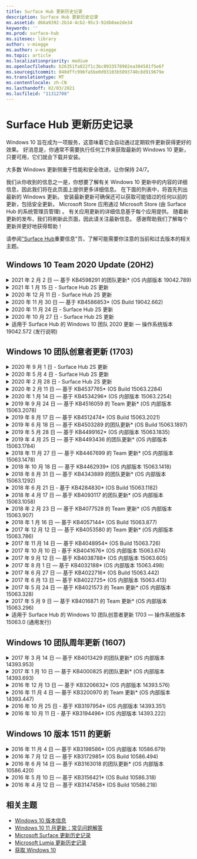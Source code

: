 ```yaml
---
title: Surface Hub 更新历史记录
description: Surface Hub 更新历史记录
ms.assetid: d66a9392-2b14-4cb2-95c3-92db0ae2de34
keywords: ''
ms.prod: surface-hub
ms.sitesec: library
author: v-miegge
ms.author: v-miegge
ms.topic: article
ms.localizationpriority: medium
ms.openlocfilehash: b26351fa822f1c3bc8933578902ea304581f5e6f
ms.sourcegitcommit: 040dffc996fa5be0d93103b5093748c8d919679e
ms.translationtype: MT
ms.contentlocale: zh-CN
ms.lasthandoff: 02/03/2021
ms.locfileid: "11312708"
---
```

# Surface Hub 更新历史记录

Windows 10 旨在成为一项服务，这意味着它会自动通过定期软件更新获得更好的效果。 好消息是，你通常不需要执行任何工作来获取最新的 Windows 10 更新，只要可用，它们就会下载并安装。

大多数 Windows 更新侧重于性能和安全改进，让你保持 24/7。

我们从你收到的信息之一是，你想要了解有关 Windows 10 更新中的内容的详细信息，因此我们将在此页面上提供更多详细信息。 在下面的列表中，将首先列出最新的 Windows 更新。 安装最新更新可确保还可以获取可能错过的任何以前的更新，包括安全更新。 Microsoft Store 应用通过 Microsoft Store (由 Surface Hub 的系统管理员管理) 。 有关应用更新的详细信息基于每个应用提供。
随着新更新的发布，我们将刷新此页面，因此请关注最新信息。 感谢帮助我们了解每个更新并更好地获得帮助！

请参阅["Surface Hub](https://support.microsoft.com/products/surface-devices/surface-hub)重要信息"页，了解可能需要你注意的当前和过去版本的相关主题。

## Windows 10 Team 2020 Update (20H2) 

<details>
<summary>2021 年 2 月 2 日 — 基于 KB4598291 的团队更新* (OS 内部版本 19042.789) </summary>

Surface Hub 的此更新包括质量改进和安全修补程序。 Surface Hub 的关键更新（尚未在 [Windows 10](https://support.microsoft.com/help/4581839/windows-10-update-history)更新历史记录中列出）包括：

* 修复了当设备帐户的 UPN 不等于其 SMTP 时允许与 Exchange 进行日历同步的问题。
* 添加了管理员在日历与 Exchange 同步期间禁用新式验证功能的能力。
* 确保在启用"使用设备帐户凭据"功能后，不会提示 Surface Hub 用户输入代理凭据。
* 解决了当需要使用身份验证的代理时，Windows 更新和应用商店更新检查无法完成的问题。
* 提高有线应用在有线使用方案期间的可靠性。

请参阅 Surface [Hub 管理员指南](https://docs.microsoft.com/surface-hub/) ，以启用/禁用设备功能和服务。 *[KB4598291](https://support.microsoft.com/help/4598291)
</details>

<details>
<summary>2021 年 1 月 15 日 - Surface Hub 2S 更新</summary>

此更新特定于 Surface Hub 2S，并提供下面列出的驱动程序和固件更新：

* Surface SMC 固件更新 - 3.93.139.0
* Surface UEFI 更新 - 694.3473.768.0
</details>

<details>
<summary>2020 年 12 月 11 日 - Surface Hub 2S 更新</summary>

此更新特定于 Surface Hub 2S，并提供下面列出的驱动程序和固件更新：

* Surface SMC 固件更新 - 3.92.139.0
* Surface UEFI 更新 - 694.3447.768.0
</details>

<details>
<summary>2020 年 11 月 30 日 — 基于 KB4586853* (OS Build 19042.662) </summary>

Surface Hub 的此更新包括质量改进和安全修补程序。 Surface Hub 的关键更新（尚未在 [Windows 10](https://support.microsoft.com/help/4581839/windows-10-update-history)更新历史记录中列出）包括：

* 更新到"隐私设置"页以提供其他选项。
* 修复了确保结束会话清理完全删除与 Edge Chromium 相关的所有数据。
* 解决了在欢迎/开始屏幕上未显示已启动的会议的问题。
* 解决了非 en-US 区域设置云恢复的问题。
* Skype for Business
  * 提高定向音频性能。
  * 在 Skype for Business 呼叫期间使用触控笔时，减少了"笔点击"声音。
* 在注册 Windows 预览体验计划时提高可靠性。
* 提高 Windows Team Shell 的可靠性。

请参阅 Surface [Hub 管理员指南](https://docs.microsoft.com/surface-hub/) ，以启用/禁用设备功能和服务。 *[KB4586853](https://support.microsoft.com/help/4586853)
</details>

<details>
<summary>2020 年 11 月 24 日 - Surface Hub 2S 更新</summary>

此更新特定于 Surface Hub 2S，并提供下面列出的驱动程序和固件更新：

* Surface SMC 固件更新 - 3.91.139.0
  * 提高连接待机可靠性。
* Surface Touch 固件更新 - 3.91.139.0
  * 改进连接的待机触摸响应。
* Surface USB 音频固件更新 - 3.91.139.0
* Surface 触控笔固件更新 - 3.91.139.0
</details>

<details>
<summary>2020 年 10 月 27 日 - Surface Hub 2S 更新</summary>

此更新特定于 Surface Hub 2S，并提供下面列出的驱动程序和固件更新：

* Surface System 聚合器固件更新 - 4.14.139.0
* Surface UEFI 更新 - 694.3386.768.0
</details>

<details>
<summary>适用于 Surface Hub 的 Windows 10 团队 2020 更新 — 操作系统版本 19042.572 (发行说明) </summary>

Surface Hub 的此更新包括质量改进和安全修补程序。 Surface Hub 的关键更新（尚未在 [Windows 10](https://support.microsoft.com/help/4581839/windows-10-update-history)更新历史记录中列出）在["Windows 10 团队 2020](https://docs.microsoft.com/surface-hub/surface-hub-2020-update-whats-new)更新的新增功能"页上进行说明。

请参阅"安装[Windows 10 团队 2020](https://docs.microsoft.com/surface-hub/surface-hub-2020-update)更新"页，了解有关按区域、分发方法和设备类型更新可用性详细信息。
</details>

## Windows 10 团队创意者更新 (1703) 

<details>
<summary>2020 年 9 月 1 日 - Surface Hub 2S 更新</summary>

此更新特定于 Surface Hub 2S，并提供下面列出的驱动程序和固件更新：

* Surface SMC 固件更新 - 1.177.139.0
  * 改进字段修复方案。
* Surface SSD 固件更新 - 5.14.139.0
  * 提高系统稳定性。
* Surface Serial Hub 驱动程序 - 9.40.139.0
  * 提高系统稳定性。
</details>

<details>
<summary>2020 年 5 月 4 日 - Surface Hub 2S 更新</summary>

此更新特定于 Surface Hub 2S，并提供下面列出的驱动程序和固件更新：

* Surface USB 音频驱动程序 - 15.3.6.0
  * 提高定向音频性能。
* Intel (R) 音频驱动程序 - 10.27.0.5
  * 改进屏幕共享方案。
* Intel (R) 图形驱动程序 - 26.20.100.7263
  * 提高系统稳定性。
* Surface System 驱动程序 - 1.7.139.0
  * 提高系统稳定性。
* Surface SMC 固件更新 - 1.176.139.0
  * 提高系统稳定性。
</details>

<details>
<summary>2020 年 2 月 28 日 - Surface Hub 2S 更新</summary>

此更新特定于 Surface Hub 2S，并提供下面列出的驱动程序和固件更新：

* Surface 集成驱动程序 - 13.46.139.0 
  * 改进了显示亮度方案。
* Intel (R) Management Engine Interface 驱动程序 - 1914.12.0.1256
  * 提高系统稳定性。
* Surface SMC 固件更新 - 1.161.139.0
  * 提高笔电池性能。
* Surface UEFI 更新 - 694.2938.768.0
  * 提高系统稳定性。
</details>

<details>
<summary>2020 年 2 月 11 日 — 基于 KB4537765* (OS Build 15063.2284) </summary>

Surface Hub 的此更新包括质量改进和安全修补程序。 Surface Hub 的关键更新（尚未在 [Windows 10](https://support.microsoft.com/help/4018124/windows-10-update-history)更新历史记录中列出）包括：

* 解决了在 Skype for Business 呼叫期间其他参与者无法听到中心 2S 的问题。
* 提高 Surface Hub 上某些阿拉伯语、希伯来语和其他 RTL 语言使用方案的可靠性。

请参阅 Surface [Hub 管理员指南](https://docs.microsoft.com/surface-hub/) ，以启用/禁用设备功能和服务。
*[KB4537765](https://support.microsoft.com/help/4537765)
</details>

<details>
<summary>2020 年 1 月 14 日 — 基于 KB4534296* (OS 内部版本 15063.2254) </summary>

Surface Hub 的此更新包括质量改进和安全修补程序。 Surface Hub 的关键更新（尚未在 [Windows 10](https://support.microsoft.com/help/4018124/windows-10-update-history)更新历史记录中列出）包括：

* 解决了 Microsoft Surface Hub 2S 日志集合的问题。

请参阅 Surface [Hub 管理员指南](https://docs.microsoft.com/surface-hub/) ，以启用/禁用设备功能和服务。
*[KB4534296](https://support.microsoft.com/help/4534296)
</details>

<details>
<summary>2019 年 9 月 24 日 — 基于 KB4516059 的 Team 更新* (OS 内部版本 15063.2078) </summary>

Surface Hub 的此更新包括质量改进和安全修补程序。 Surface Hub 的关键更新（尚未在 [Windows 10](https://support.microsoft.com/help/4018124/windows-10-update-history)更新历史记录中列出）包括：

 * 更新到 Surface Hub 2S 恢复设置页，以准确反映恢复选项。
 * 更新到 Surface Hub 2S 欢迎屏幕，以提高设备可识别性。
 * 解决了 Windows 团队 shell 背景显示不正确的问题。
 * 解决了在使用 MDM 策略配置"开始"菜单布局持久性时的问题。
 * 修复了在 Microsoft Edge 中浏览某些内部网站时发生的问题。
 * 修复了在全屏模式下显示时 Skype for Business 中发生的问题。

请参阅 Surface [Hub 管理员指南](https://docs.microsoft.com/surface-hub/) ，以启用/禁用设备功能和服务。
*[KB4503289](https://support.microsoft.com/help/4503289)
</details>

<details>
<summary>2019 年 8 月 17 日 — 基于 KB4512474* (OS Build 15063.2021) </summary>

Surface Hub 的此更新包括质量改进和安全修补程序。 Surface Hub 的关键更新（尚未在 [Windows 10](https://support.microsoft.com/help/4018124/windows-10-update-history)更新历史记录中列出）包括：

 * 确保 Hub 2S 上的视频退出默认为"重复"模式。
 * 提高 Surface Hub 上某些阿拉伯语使用方案的可靠性。

请参阅 Surface [Hub 管理员指南](https://docs.microsoft.com/surface-hub/) ，以启用/禁用设备功能和服务。
*[KB4503289](https://support.microsoft.com/help/4503289)
 </details>

<details>
<summary>2019 年 6 月 18 日 — 基于 KB4503289 的团队更新* (OS Build 15063.1897) </summary>

Surface Hub 的此更新包括质量改进和安全修补程序。 Surface Hub 的关键更新（尚未在 [Windows 10](https://support.microsoft.com/help/4018124/windows-10-update-history)更新历史记录中列出）包括：

* 解决了阻止用户使用 Azure Active Directory 帐户登录 Microsoft Surface Hub 设备的问题。 发生此问题的原因是上一个会话未成功结束。
* 在设备帐户设置方案中添加对 TLS 1.2 与标识提供程序和 Exchange 的连接的支持。
* 用于提高 Hub 2S 上硬件诊断应用可靠性的修补程序。 
* 修复了在 Hub 2S 上提高首次运行安装体验的一致性。 

请参阅 Surface [Hub 管理员指南](https://docs.microsoft.com/surface-hub/) ，以启用/禁用设备功能和服务。
*[KB4503289](https://support.microsoft.com/help/4503289)
</details>

<details>
<summary>2019 年 5 月 28 日 — 基于 KB4499162* (OS 内部版本 15063.1835) </summary>

Surface Hub 的此更新包括质量改进和安全修补程序。 Surface Hub 的关键更新（尚未在 [Windows 10](https://support.microsoft.com/help/4018124/windows-10-update-history)更新历史记录中列出）包括：

* 确保在启用"使用设备帐户凭据"功能后，不会提示 Surface Hub 用户输入代理凭据。
* 解决了 Skype 连接因音频/视频未使用正确代理而定期失败的问题。
* 添加对 Skype for Business 中 TLS 1.2 的支持。
* 解决 Skype 服务器禁用 TLS 1.0 或 TLS 1.1 时 Skype 客户端中的 SIP 连接故障。

请参阅 Surface [Hub 管理员指南](https://docs.microsoft.com/surface-hub/) ，以启用/禁用设备功能和服务。
*[KB4499162](https://support.microsoft.com/help/4499162)
</details>

<details>
<summary>2019 年 4 月 25 日 — 基于 KB4493436 的团队更新* (OS 内部版本 15063.1784) </summary>

Surface Hub 的此更新包括质量改进和安全修补程序。 Surface Hub 的关键更新（尚未在 [Windows 10](https://support.microsoft.com/help/4018124/windows-10-update-history)更新历史记录中列出）包括：

* 解决连接到 Surface Hub 的一些 USB 设备的视频和音频同步问题。

请参阅 Surface [Hub 管理员指南](https://docs.microsoft.com/surface-hub/) ，以启用/禁用设备功能和服务。
*[KB4493436](https://support.microsoft.com/help/4493436)
</details>

<details>
<summary>2018 年 11 月 27 日 — 基于 KB4467699 的 Team 更新* (OS 内部版本 15063.1478) </summary>

Surface Hub 的此更新包括质量改进和安全修补程序。 Surface Hub 的关键更新（尚未在 [Windows 10](https://support.microsoft.com/help/4018124/windows-10-update-history)更新历史记录中列出）包括：

* 解决了阻止某些用户Signing-In"我的会议和文件"的问题。

请参阅 Surface [Hub 管理员指南](https://docs.microsoft.com/surface-hub/) ，以启用/禁用设备功能和服务。
*[KBKB4467699](https://support.microsoft.com/help/KB4467699)
</details>

<details>
<summary>2018 年 10 月 18 日 — 基于 KB4462939* (OS 内部版本 15063.1418) </summary>

Surface Hub 的此更新包括质量改进和安全修补程序。 Surface Hub 的关键更新（尚未在 [Windows 10](https://support.microsoft.com/help/4018124/windows-10-update-history)更新历史记录中列出）包括：

* Skype for Business 修补程序： 
  * 解决从睡眠恢复时 Skype for Business 连接问题
  * 解决设备连接到 Internet 时 Skype for Business 网络连接问题
  * 解决从目录中搜索用户时 Skype for Business 崩溃
* 解决了集线器在企业代理环境中错误地报告"无 Internet 连接"的问题。
* 实施了一项功能，允许客户使用新的白板体验。

请参阅 Surface [Hub 管理员指南](https://docs.microsoft.com/surface-hub/) ，以启用/禁用设备功能和服务。
*[KB4462939](https://support.microsoft.com/help/4462939)
</details>

<details>
<summary>2018 年 8 月 31 日 — 基于 KB4343889 的团队更新* (OS 内部版本 15063.1292) </summary>

Surface Hub 的此更新包括质量改进和安全修补程序。 Surface Hub 的关键更新（尚未在 [Windows 10](https://support.microsoft.com/help/4018124/windows-10-update-history)更新历史记录中列出）包括：

* 添加对 Microsoft Teams 的支持
* 解决 Intune 注册的任务管理问题
* 使管理员能够禁用集线器的即时消息和电子邮件服务
* Surface Hub Skype for Business 应用的其他 Bug 修复和可靠性改进

请参阅 Surface [Hub 管理员指南](https://docs.microsoft.com/surface-hub/) ，以启用/禁用设备功能和服务。
*[KB4343889](https://support.microsoft.com/help/4343889)
</details>

<details>
<summary>2018 年 6 月 21 日 - 基于 KB4284830* (OS Build 15063.1182) </summary>

Surface Hub 的此更新包括质量改进和安全修补程序。 Surface Hub 的关键更新（尚未在 [Windows 10](https://support.microsoft.com/help/4018124/windows-10-update-history)更新历史记录中列出）包括：

* EMEA 中支持 GDPR 要求的遥测更改

请参阅 Surface [Hub 管理员指南](https://docs.microsoft.com/surface-hub/) ，以启用/禁用设备功能和服务。
*[KB4284830](https://support.microsoft.com/help/KB4284830)
</details>

<details>
<summary>2018 年 4 月 17 日 — 基于 KB4093117 的团队更新* (OS 内部版本 15063.1058) </summary>

Surface Hub 的此更新包括质量改进和安全修补程序。 Surface Hub 的关键更新（尚未在 [Windows 10](https://support.microsoft.com/help/4018124/windows-10-update-history)更新历史记录中列出）包括：

* 解决有线投影问题
* 为移动设备管理策略 (MDM) 更新
* 解决国际呼叫的电话拨号程序问题
* 解决两个 Surface Hub 加入同一会议时的图像分辨率问题
* 解决 OMS (Operations Management Suite) 证书处理错误
* 解决在会话结束时清理时出现安全问题
* 解决 Miracast 问题，将 Surface Hub 指定为通道 149 至 165 时
  * 由于地区政府法规，149 至 165 频道将继续在欧洲、日本或以色列不可用

请参阅 Surface [Hub 管理员指南](https://docs.microsoft.com/surface-hub/) ，以启用/禁用设备功能和服务。
*[KB4093117](https://support.microsoft.com/help/4093117)
</details>

<details>
<summary>2018 年 2 月 23 日 — 基于 KB4077528 的 Team 更新* (OS 内部版本 15063.907) </summary>

Surface Hub 的此更新包括质量改进和安全修补程序。 Surface Hub 的关键更新（尚未在 [Windows 10](https://support.microsoft.com/help/4018124/windows-10-update-history)更新历史记录中列出）包括：

* 解决了未正确应用 MDM 设置的问题
* 改进的清理过程

请参阅 Surface [Hub 管理员指南](https://docs.microsoft.com/surface-hub/) ，以启用/禁用设备功能和服务。
*[KB4077528](https://support.microsoft.com/help/4077528)
</details>

<details>
<summary>2018 年 1 月 16 日 — 基于 KB4057144* (OS Build 15063.877) </summary>

Surface Hub 的此更新包括质量改进和安全修补程序。 Surface Hub 的关键更新（尚未在 [Windows 10](https://support.microsoft.com/help/4018124/windows-10-update-history)更新历史记录中列出）包括：

* 添加了通过 MDM 管理"开始"菜单磁贴布局的功能
* 密码轮换配置的 MDM bug 修复

请参阅 Surface [Hub 管理员指南](https://docs.microsoft.com/surface-hub/) ，以启用/禁用设备功能和服务。
*[KB4057144](https://support.microsoft.com/help/4057144)
</details>

<details>
<summary>2017 年 12 月 12 日 — 基于 KB4053580 的 Team 更新* (OS 内部版本 15063.786) </summary>

Surface Hub 的此更新包括质量改进和安全修补程序。 Surface Hub 的关键更新（尚未在 [Windows 10](https://support.microsoft.com/help/4018124/windows-10-update-history)更新历史记录中列出）包括：

* 解决 Skype for Business (期间相机) 闪烁或闪烁
* 解决通知中心 SSD ID 问题

请参阅 Surface [Hub 管理员指南](https://docs.microsoft.com/surface-hub/) ，以启用/禁用设备功能和服务。
*[KB4053580](https://support.microsoft.com/help/4053580)
</details>

<details>
<summary>2017 年 11 月 14 日 — 基于 KB4048954* (OS Build 15063.726) </summary>

Surface Hub 的此更新包括质量改进和安全修补程序。 Surface Hub 的关键更新（尚未在 [Windows 10](https://support.microsoft.com/help/4018124/windows-10-update-history)更新历史记录中列出）包括：

* 允许客户使用 MDM 策略启用 802.1x 有线网络身份验证的功能更新。
* 允许用户在打开文件时动态选择自己选择的应用程序的功能更新。
* 修复了确保结束会话清理完全删除用户帐户和设备之间的所有连接的问题。
* 可改进清理时间和 Miracast 连接时间的性能修复。
* 在临时会议期间引入轻松身份验证利用率。
* 修复了确保服务组件使用跨设备配置的同一代理的问题。
* 减少设备传输的遥测，并更加彻底地保护遥测，从而降低带宽利用率。
* 启用允许用户在会议结束后向 Microsoft 提供反馈的功能。

请参阅 Surface [Hub 管理员指南](https://docs.microsoft.com/surface-hub/) ，以启用/禁用设备功能和服务。
*[KB4048954](https://support.microsoft.com/help/4048954)
</details>

<details>
<summary>2017 年 10 月 10 日 - 基于 KB4041676* (OS 内部版本 15063.674) </summary>

Surface Hub 的此更新包括质量改进和安全修补程序。 Surface Hub 的关键更新（尚未在 [Windows 10](https://support.microsoft.com/help/4018124/windows-10-update-history)更新历史记录中列出）包括：

* Skype for Business
  * 解决从睡眠恢复时需要设备重新启动的问题。
  * 修复了外部联系人未通过 Skype Online Hub 帐户解析的问题。
* PowerPoint
  * 修复了某些 PowerPoint 演示文稿无法在 Hub 上项目的问题。
* 常规
  * 修复了系统管理员无法禁用 USB 端口的问题。

*[KB4041676](https://support.microsoft.com/help/4041676)
</details>

<details>
<summary>2017 年 9 月 12 日 — 基于 KB4038788* (OS 内部版本 15063.605)  </summary>

Surface Hub 的此更新包括质量改进和安全修补程序。 Surface Hub 的关键更新（尚未在 [Windows 10](https://support.microsoft.com/help/4018124/windows-10-update-history)更新历史记录中列出）包括：

* 安全
  * 解决设备从睡眠状态唤醒时 Bitlocker 的问题。
* 常规
  * 减少设备运行状况遥测的频率/数量，提高系统性能。
  * 修复了阻止设备收集系统日志的问题。

*[KB4038788](https://support.microsoft.com/help/4038788)
</details>

<details>
<summary>2017 年 8 月 1 日 — 基于 KB4032188* (OS 内部版本 15063.498) </summary>

* Skype for Business 
  * 解决 Skype for Business Sign-In问题，该问题需要重试或系统重新启动。
  * 解决未正确显示的 Skype for Business 会议时间。
  * 用于提高 Surface Hub Skype for Business 可靠性的修补程序。

*[KB4032188](https://support.microsoft.com/help/4032188)
</details>

<details>
<summary>2017 年 6 月 27 日 — 基于 KB4022716* (OS Build 15063.442) </summary>

Surface Hub 的此更新包括质量改进和安全修补程序。 Surface Hub 的关键更新（尚未在 [Windows 10](https://support.microsoft.com/help/4018124/windows-10-update-history)更新历史记录中列出）包括：

* 解决 NVIDIA 驱动程序崩溃，可能需要睡眠 84" Surface Hub 才能断电，需要手动重启。
* 解决了某些应用在 84" Surface Hub 上无法启动的问题。

*[KB4022716](https://support.microsoft.com/help/4022716)
</details>

<details>
<summary>2017 年 6 月 13 日 — 基于 KB4022725* (OS 内部版本 15063.413) </summary>

Surface Hub 的此更新包括质量改进和安全修补程序。 Surface Hub 的关键更新（尚未在 [Windows 10](https://support.microsoft.com/help/4018124/windows-10-update-history)更新历史记录中列出）包括：

* 常规
  * 解决了笔的笔墨迹拖放问题
  * 解决了导致"清理"会议时间延长的问题

*[KB4022725](https://support.microsoft.com/help/4022725)
</details>

<details>
<summary>2017 年 5 月 24 日 — 基于 KB4021573 的 Team 更新* (OS 内部版本 15063.328) </summary>

Surface Hub 的此更新包括质量改进和安全修补程序。 Surface Hub 的关键更新（尚未在 [Windows 10](https://support.microsoft.com/help/4018124/windows-10-update-history)更新历史记录中列出）包括：

* 常规
  * 解决了更新期间代理设置保留的问题

*[KB4021573](https://support.microsoft.com/help/4021573)
</details>

<details>
<summary>2017 年 5 月 9 日 — 基于 KB4016871 的 Team 更新* (OS 内部版本 15063.296) </summary>

Surface Hub 的此更新包括质量改进和安全修补程序。 Surface Hub 的关键更新（尚未在 [Windows 10](https://support.microsoft.com/help/4018124/windows-10-update-history)更新历史记录中列出）包括：

* 常规
  * 解决了睡眠/唤醒周期问题
  * 解决了多个重置和恢复问题
  * 已解决更新历史记录选项卡问题
  * 已解决 Miracast 服务启动问题
* 应用
  * 修复了应用包更新错误

*[KB4016871](https://support.microsoft.com/help/4016871)
</details>

<details>
<summary>适用于 Surface Hub 的 Windows 10 团队创意者更新 1703 — 操作系统版本 15063.0 (通用发行) </summary>

Surface Hub 的此更新包括质量改进和安全修补程序。 Surface Hub 的关键更新（尚未在 [Windows 10](https://support.microsoft.com/help/4018124/windows-10-update-history)更新历史记录中列出）包括：

* 正在发展大屏幕体验 
  * 改进了欢迎和开始中的会议盘式选择
  * 直接从"开始"菜单加入会议并结束会话
  * 在会话期间，应用可以充分利用更多屏幕
  * 简化的 Skype 控件
  * 提供反馈的改进机制
* 访问我的个人内容*
  * 欢迎或开始的个人单一登录
  * 直接从"开始"菜单加入会议并结束会话
  * 直接从"开始"开始通过 OneDrive for Business 访问个人文件
  * 预填充与会者登录
  * 使用"Authenticator"应用简化身份验证流程**
* 部署&可管理性 
  * 通过批量预配简化的 OOBE 体验
  * 基于云的设备恢复服务
  * 企业客户端证书支持
  * 改进了代理凭据支持
  * 添加了和/改进了 QoS (QoS) 的 Skype 服务质量
  * 添加了在"设置"中设置默认设备卷的能力
  * 改进了 Surface Hub 设置的 MDM [支持](https://docs.microsoft.com/surface-hub/remote-surface-hub-management)
* 安全性提高 
  * 添加了将 USB 驱动器限制为仅 BitLocker 的能力
  * 添加了通过 MDM 禁用 USB 端口的功能
  * 添加了在超时时禁用"恢复会话"功能的功能
  * 添加有线 802.1x 支持
* 音频和投影
  * Dolby Audio "Human Speaker" enhancements
  * 在 Skype for Business 呼叫期间使用触控笔时减少"笔点击"声音
  * 添加了对 Miracast 基础结构连接的支持
* 可靠性和性能修补程序
  * 解决了多个重置和恢复问题
  * 解决了利用客户端证书时 Surface Hub Exchange 身份验证问题
  * 改进了Wi-Fi网络连接和凭据稳定性
  * 修复了视频播放期间 Miracast 音频弹出和同步问题
  * 包含用于禁用自动连接行为的设置

*单一登录功能需要使用 Office365 和 OneDrive for Business **请参阅服务要求管理指南

</details>

## Windows 10 团队周年更新 (1607) 

<details>
<summary>2017 年 3 月 14 日 — 基于 KB4013429 的团队更新* (OS 内部版本 14393.953) </summary>

Surface Hub 的此更新包括质量改进和安全修补程序。 Surface Hub 的关键更新（尚未在 [Windows 10](https://support.microsoft.com/help/4018124/windows-10-update-history)更新历史记录中列出）包括：

* 常规
  * 文件资源管理器的安全修复，以防止导航到受限制的文件位置
* Skype for Business
  * 修复了在基于远程桌面的屏幕共享期间解决延迟问题

*[KB4013429](https://support.microsoft.com/help/4013429)
</details>

<details>
<summary>2017 年 1 月 10 日 — 基于 KB4000825 的团队更新* (OS 内部版本 14393.693) </summary>

Surface Hub 的此更新包括质量改进和安全修补程序。 Surface Hub 的关键更新（尚未在 [Windows 10](https://support.microsoft.com/help/4018124/windows-10-update-history)更新历史记录中列出）包括：

* 支持选择 106/109 键盘布局以用于物理日语键盘

*[KB4000825](https://support.microsoft.com/help/4000825)
</details>

<details>
<summary>2016 年 12 月 13 日 — 基于 KB3206632* (OS 内部版本 14393.576) </summary>

Surface Hub 的此更新包括质量改进和安全修补程序。 Surface Hub 的关键更新（尚未在 [Windows 10](https://support.microsoft.com/help/4018124/windows-10-update-history)更新历史记录中列出）包括：

* 解决有线连接音频失真问题

*[KB3206632](https://support.microsoft.com/help/3206632)
</details>

<details>
<summary>2016 年 11 月 4 日 — 基于 KB3200970 的 Team 更新* (OS 内部版本 14393.447) </summary>

Surface Hub 版本 1607 (Windows 10 团队周年更新) 包括质量改进和安全修补程序。 Surface Hub 的关键更新（尚未在 [Windows 10](https://support.microsoft.com/help/4018124/windows-10-update-history)更新历史记录中列出）包括：

* Skype for Business Bug 修复以提高可靠性

*[KB3200970](https://support.microsoft.com/help/3200970)
</details>

<details>
<summary>2016 年 10 月 25 日 - 基于 KB3197954* (OS 内部版本 14393.351) </summary>

Surface Hub 的此更新包括质量改进和安全修补程序。 Surface Hub 的关键更新（尚未在 [Windows 10](https://support.microsoft.com/help/4018124/windows-10-update-history)更新历史记录中列出）包括：

* 在操作系统和 Bios 中启用新的睡眠功能，以减少 Surface Hub 的电源消耗并改进其长期可靠性
* 常规
  * 解决屏幕键盘有时不显示的方案
  * 解决在打开计划会议时偶尔发生的白板应用程序班次
  * 解决在重置设备后阻止管理员更改本地管理员密码的问题
  * BIOS 更改解决了设备重置期间状态栏跟踪的问题
  * 解决断电问题的 UEFI 更新

*[KB3197954](https://support.microsoft.com/help/3197954)
</details>

<details>
<summary>2016 年 10 月 11 日 - 基于 KB3194496* (OS 内部版本 14393.222) </summary>

此更新将 Windows 10 团队周年更新引入 Surface Hub，并包括质量改进和安全修补程序。  (安装后，你的设备将运行 Windows 10 版本 1607。) Surface Hub 的密钥更新（尚未在 Windows [10](https://support.microsoft.com/help/4018124/windows-10-update-history)更新历史记录中列出）包括：

* Skype for Business
  * 加入会议时的性能改进，包括使用联合帐户加入会议时的问题
  * Skype for Business for Surface Hub (VBSS) 支持
  * 解决了 5 分钟空闲时间问题后的断开连接
  * 解决了 Skype Hub 到中心屏幕共享失败的问题
  * Skype 视频的改进，包括：
    * 与多个视频演示者会面期间丢失视频
    * 呼叫期间的视频裁剪
    * 未为其他参与者显示的传出呼叫视频
  * 解决了 UPN 登录错误的问题
  * 解决了使用会话初始协议期间拨号盘 (SIP) 呼叫
* 白板
  * 用户现在可以通过共享功能中心使用 OneDrive online (保存和调用白板) 
  * 改进了从扩展坞删除笔时启动白板
* 应用
  * 预安装的 OneDrive 应用，用于访问个人和工作文件
  * 预安装的照片应用，查看照片和视频
  * 预安装的 PowerBI 应用，查看仪表板
  * Office 应用程序（Word、Excel、PowerPoint）均支持墨迹
  * Surface Hub 上的边缘现在支持基于 Flash 的网站
* 常规
  * 为使用外部音频 (连接的 Surface Hub 启用音频设备选择) 
  * 支持 DisplayPort 输出连接器上的 HDCP
  * 有关可用性优化设置的系统 UI 更改 (请参阅用户和 [管理员指南](https://www.microsoft.com/surface/support/surface-hub) ，了解) 
  * Bug 修复和性能优化，以加快 Azure Active Directory 登录流程
  * 显著改进了重置和还原 Surface Hub 所需的时间
  * Windows Defender UI 已添加到设置中
  * 改进的 UX 触摸启动
  * 支持在受支持的设备上通过 Miracast 实现大于 1080p 无线投影
  * 已解决"没有 Internet 连接"和"约会可能已过期"的启动错误通知状态
  * 改进了屏幕键盘的可靠性
  * 使用 Windows 映像 & 配置设计器 (ICD) 创建 Surface Hub 预配包的其他支持，以及 Operations Management Suite (OMS) 

*[KB3194496](https://support.microsoft.com/help/3194496)
</details>

## Windows 10 版本 1511 的更新

<details>
<summary>2016 年 11 月 4 日 — 基于 KB3198586* (OS 内部版本 10586.679) </summary>

此更新到 Surface Hub 的 Windows 10 团队 (版本 1511) 包括 Windows [10](https://support.microsoft.com/help/4018124/windows-10-update-history)更新历史记录中概述的质量改进和安全修补程序。 此更新中没有任何特定于 Surface Hub 的项目。

*[KB3198586](https://support.microsoft.com/help/3198586)
</details>

<details>
<summary>2016 年 7 月 12 日 — 基于 KB3172985* (OS Build 10586.494) </summary>

此更新包括质量改进和安全修补程序。 此更新中未引入任何新的操作系统功能。 特定于 Surface Hub 的关键更改 ([Windows 10](https://support.microsoft.com/help/4018124/windows-10-update-history) 更新历史记录中尚未包含) 更改，包括：

* 修复了导致 Windows 系统崩溃的问题
* 修复了导致重复的边缘崩溃的问题
* 修复了导致预关闭服务崩溃的问题
* 修复了会话后未正确删除某些应用数据的问题
* 更新了 Broadcom NFC 驱动程序以提高 NFC 性能
* 更新了 Wi-Fi 驱动程序以提高 Miracast 性能
* 更新了 Nvidia 驱动程序以修复显示 Bug，其中 84" Surface Hub 设备显示模糊或模糊内容
* 修复了许多 Skype for Business 问题，包括： 
  * 导致 Skype for Business 在会议期间断开连接的问题
  * 在会议组织者使用联合配置时用户无法加入会议的问题
  * 启用 Skype for Business 应用程序共享
  * 导致 Skype 应用程序崩溃的问题
* 在"设置"中添加了提示，以通知用户在设备重置完成之前中断操作系统可能会损坏

*[KB3172985](https://support.microsoft.com/help/3172985)
</details>

<details>
<summary>2016 年 6 月 14 日 — 基于 KB3163018 的团队更新* (OS 内部版本 10586.420) </summary>

Surface Hub 的此更新包括质量改进和安全修补程序。 此更新中未引入任何新的操作系统功能。 Surface Hub 的关键更新（尚未在 [Windows 10](https://support.microsoft.com/help/4018124/windows-10-update-history)更新历史记录中列出）包括：

* 受限释放。 请参阅 2016 年 7 月 12 日 — [KB3172985](https://support.microsoft.com/en-us/help/3172985) (OS 内部版本 10586.494) Surface Hub 特定程序包详细信息

*[KB3163018](https://support.microsoft.com/help/3163018)
</details>

<details>
<summary>2016 年 5 月 10 日 — 基于 KB3156421* (OS Build 10586.318) </summary>

Surface Hub 的此更新包括质量改进和安全修补程序。 此更新中未引入任何新的操作系统功能。 Surface Hub 的关键更新（尚未在 [Windows 10](https://support.microsoft.com/help/4018124/windows-10-update-history)更新历史记录中列出）包括：

* 修复了阻止 OneDrive (某些 Store) 安装的问题
* 修复了导致触摸输入在应用程序中停止响应的问题

*[KB3156421](https://support.microsoft.com/help/3156421)
</details>

<details>
<summary>2016 年 4 月 12 日 — 基于 KB3147458* (OS Build 10586.218) </summary>

Surface Hub 的此更新包括质量改进和安全修补程序。 此更新中未引入任何新的操作系统功能。 Surface Hub 的关键更新（尚未在 [Windows 10](https://support.microsoft.com/help/4018124/windows-10-update-history)更新历史记录中列出）包括：

* 修复了在会话之间未正确重置卷级别的问题

*[KB3147458](https://support.microsoft.com/help/3147458)
</details>

## 相关主题

* [Windows 10 版本信息](https://go.microsoft.com/fwlink/p/?LinkId=724328)
* [Windows 10 11 月更新：常见问题解答](https://windows.microsoft.com/windows-10/windows-update-faq)
* [Microsoft Surface 更新历史记录](https://go.microsoft.com/fwlink/p/?LinkId=724327)
* [Microsoft Lumia 更新历史记录](https://go.microsoft.com/fwlink/p/?LinkId=785968)
* [获取 Windows 10](https://go.microsoft.com/fwlink/p/?LinkId=616447)
